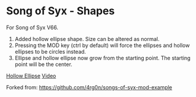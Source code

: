 # Song of Syx - Shapes

For Song of Syx V66.

1) Added hollow ellipse shape. Size can be altered as normal.
2) Pressing the MOD key (ctrl by default) will force the ellipses and hollow ellipses to be circles instead.
3) Ellipse and hollow ellipse now grow from the starting point. The starting point will be the center.

[Hollow Ellipse](./hollow.png)
[Video](./shapes.mp4)

Forked from: https://github.com/4rg0n/songs-of-syx-mod-example